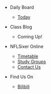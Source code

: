 - Daily Board
  - [Today](zh-cn/dbtoday.md)
  
- Class Blog
  - Coming Up!
  
- NFLSixer Online
  - [Timetable](NSonline/timetable2021.md)
  - [Study Groups](NSonline/studygroups.md)
  - [Contact Us](en-uk/NSonline/contactform.md)

- Find Us On
  - [Bilibili](https://m.bilibili.com/space/1668916597)